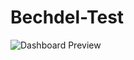 # Bechdel-Test
![Dashboard Preview](https://upload.wikimedia.org/wikipedia/en/b/bf/Dykes_to_Watch_Out_For_%28Bechdel_test_origin%29.jpg)
